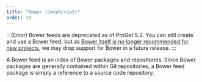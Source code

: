```yaml
---
title: "Bower (JavaScript)"
order: 10
---
```


:::(Error) 
Bower feeds are deprecated as of ProGet 5.2. You can still create and use a Bower feed, but as [Bower itself is no longer recommended for new projects](https://bower.io/blog/2017/how-to-migrate-away-from-bower/), we may drop support for Bower in a future release.
:::

A Bower feed is an index of Bower packages and repositories. Since Bower packages are generally contained within Git repositories, a Bower feed package is simply a reference to a source code repository.